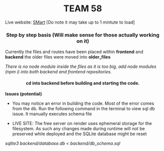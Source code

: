<h1 align="center">TEAM 58</h1>

Live website: [SMart](https://smart-k1xu.onrender.com/) [Do note it may take up to 1 mintute to load]


<h3 align="center">Step by step basis (Will make sense for those actually working on it)</h3>

Currently the files and routes have been placed within **frontend** and **backend** the older files were moved into **older_files**

*There is no node module inside the files as it is too big, add node modules (npm i) into both backend and frontend repositories.*

<h4 align="center">cd into backend before building and starting the code. </h4>


**Issues (potential)**
- You may notice an error in building the code. Most of the error comes from the db. Run the following command in the terminal to view sql db issue. It manually executes schema file

- LIVE SITE: The free server on render uses ephemeral storage for the filesystem. As such any changes made during runtime will not be preserved while deployed and the SQLite database might be reset 


*sqlite3 backend/database.db < backend/db_schema.sql*
